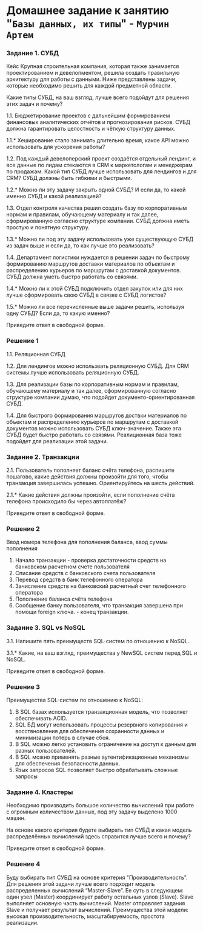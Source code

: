 # Домашнее задание к занятию "`Базы данных, их типы`" - `Мурчин Артем`

### Задание 1. СУБД
Кейс
Крупная строительная компания, которая также занимается проектированием и девелопментом, решила создать правильную архитектуру для работы с данными. Ниже представлены задачи, которые необходимо решить для каждой предметной области.

Какие типы СУБД, на ваш взгляд, лучше всего подойдут для решения этих задач и почему?

1.1. Бюджетирование проектов с дальнейшим формированием финансовых аналитических отчётов и прогнозирования рисков. СУБД должна гарантировать целостность и чёткую структуру данных.

1.1.* Хеширование стало занимать длительно время, какое API можно использовать для ускорения работы?

1.2. Под каждый девелоперский проект создаётся отдельный лендинг, и все данные по лидам стекаются в CRM к маркетологам и менеджерам по продажам. Какой тип СУБД лучше использовать для лендингов и для CRM? СУБД должны быть гибкими и быстрыми.

1.2.* Можно ли эту задачу закрыть одной СУБД? И если да, то какой именно СУБД и какой реализацией?

1.3. Отдел контроля качества решил создать базу по корпоративным нормам и правилам, обучающему материалу и так далее, сформированную согласно структуре компании. СУБД должна иметь простую и понятную структуру.

1.3.* Можно ли под эту задачу использовать уже существующую СУБД из задач выше и если да, то как лучше это реализовать?

1.4. Департамент логистики нуждается в решении задач по быстрому формированию маршрутов доставки материалов по объектам и распределению курьеров по маршрутам с доставкой документов. СУБД должна уметь быстро работать со связями.

1.4.* Можно ли к этой СУБД подключить отдел закупок или для них лучше сформировать свою СУБД в связке с СУБД логистов?

1.5.* Можно ли все перечисленные выше задачи решить, используя одну СУБД? Если да, то какую именно?

Приведите ответ в свободной форме.

### Решение 1
1.1. Реляционная СУБД

1.2. Для лендингов можно использвать реляционную СУБД. Для CRM системы лучше использовать реляционную СУБД.

1.3. Для реализации базы по корпоративным нормам и правилам, обучающему материалу и так далее, сформированную согласно структуре компании думаю, что подойдет документо-ориентированная СУБД.

1.4. Для быстрого формирования маршрутов доствки материалов по объектам и распределению курьеров по маршрутам с доставкой документов можно использовать СУБД ключ-значение. Также эта СУБД будет быстро работать со связями. Реалиционная база тоже подойдет для реализации этой задачи.

### Задание 2. Транзакции
2.1. Пользователь пополняет баланс счёта телефона, распишите пошагово, какие действия должны произойти для того, чтобы транзакция завершилась успешно. Ориентируйтесь на шесть действий.

2.1.* Какие действия должны произойти, если пополнение счёта телефона происходило бы через автоплатёж?

Приведите ответ в свободной форме.

### Решение 2

Ввод номера телефона для пополнения баланса, ввод суммы пополнения

1. Начало транзакции - проверка достаточности средств на банковском расчетном счете пользователя
2. Списание средств с банковского счета пользователя
3. Перевод средств в банк телефонного оператора
4. Зачисление средств на банковский расчетный счет телефонного оператора
5. Пополнение баланса счёта телефона
6. Сообщение банку пользователя, что транзакция завершена при помощи foreign ключа. - конец транзакции.

### Задание 3. SQL vs NoSQL
3.1. Напишите пять преимуществ SQL-систем по отношению к NoSQL.

3.1.* Какие, на ваш взгляд, преимущества у NewSQL систем перед SQL и NoSQL.

Приведите ответ в свободной форме.

### Решение 3
Преимущества SQL-систем по отношению к NoSQL:
1. В SQL базах используется транзакционная модель, что позволяет обеспечивать ACID.
2. SQL БД могут использовать процессы резервного копирования и восствновления для обеспечения сохранности данных и минимизации потерь в случае сбоя.
3. В SQL можно легко установить ограничение на доступ к данным для разных пользователей.
4. В SQL можно применять разные аутентификационные механизмы для обеспечения безопасности данных.
5. Язык запросов SQL позволяет быстро обрабатывать сложные запросы

### Задание 4. Кластеры
Необходимо производить большое количество вычислений при работе с огромным количеством данных, под эту задачу выделено 1000 машин.

На основе какого критерия будете выбирать тип СУБД и какая модель распределённых вычислений здесь справится лучше всего и почему?

Приведите ответ в свободной форме.

### Решение 4

Буду выбирать тип СУБД на основе критерия "Производительность".
Для решения этой задачи лучше всего подходит модель распределенных вычислений “Master-Slave”. Ее суть в следующем: один узел (Master) координирует работу остальных узлов (Slave). Slave выполняет основную часть вычислений. Master отправляет задания Slave и получает результат вычислений.
Преимущества этой модели: высокая производительность, масштабируемость, простота реализации.
